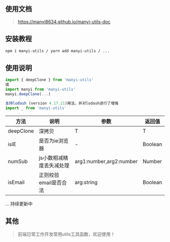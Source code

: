 ## 使用文档
> https://manyi8634.github.io/manyi-utils-doc
## 安装教程

```bash
npm i manyi-utils / yarn add manyi-utils / ...
```
## 使用说明
```js
import { deepClone } from 'manyi-utils'
或
import manyi from 'manyi-utils'
manyi.deepClone(...)

支持lodash (version 4.17.21)用法，并对lodash进行了增强
import _ from 'manyi-utils'

```
| 方法      | 说明          | 参数     | 返回值                           |
|---------- |-------------- |---------- |--------------------------------  |
| deepClone     | 深拷贝           | T | T |
| isIE | 是否为ie浏览器 | - | Boolean |
| numSub | js小数相减精度丢失减处理| arg1:number,arg2:number | Number |
| isEmail | 正则校验email是否合法 |  arg:string | Boolean |

... 持续更新中



## 其他
> 前端日常工作开发常用utils工具函数，欢迎使用！



